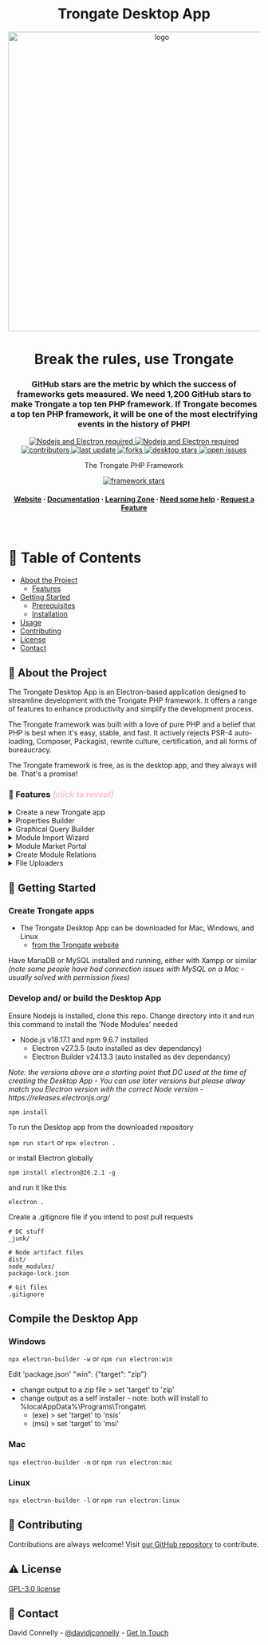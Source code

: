 <div align="center">
  <h1>Trongate Desktop App</h1>
  <img src="https://trongate.io/trongate_logo/trongate_logo_dark_blue_bg.png" alt="logo" width="600" height="auto" />
  <h1>Break the rules, use Trongate</h1>
  
  <h3>
   GitHub stars are the metric by which the success of frameworks gets measured. We need 1,200 GitHub stars to make Trongate a top ten PHP framework. If Trongate becomes a top ten PHP framework, it will be one of the most electrifying events in the history of PHP! 
  </h3>

<!-- Badges -->
<p>
  <a href="https://www.php.net/">
    <img src="https://img.shields.io/badge/Electron.js-v27.3.5-777BB4"
    alt="Nodejs and Electron required" />
  </a>
  <a href="https://www.php.net/">
    <img src="https://img.shields.io/badge/Node.js-v18.17.1-777BB4"
    alt="Nodejs and Electron required" />
  </a>
  <a href="https://github.com/trongate/trongate-desktop-app/graphs/contributors">
    <img src="https://img.shields.io/github/contributors/trongate/trongate-desktop-app" alt="contributors" />
  </a>
  <a href="">
    <img src="https://img.shields.io/github/last-commit/trongate/trongate-desktop-app" alt="last update" />
  </a>
  <a href="https://github.com/trongate/trongate-desktop-app/network/members">
    <img src="https://img.shields.io/github/forks/trongate/trongate-desktop-app" alt="forks" />
  </a>
  <a href="https://github.com/trongate/trongate-desktop-app/stargazers">
    <img src="https://img.shields.io/github/stars/trongate/trongate-desktop-app" alt="desktop stars" />
  </a>
    <a href="https://github.com/trongate/trongate-desktop-app/issues/">
    <img src="https://img.shields.io/github/issues/trongate/trongate-desktop-app" alt="open issues" />
  </a>

  <p>The Trongate PHP Framework</p>
  <a href="https://github.com/trongate/trongate-framework/stargazers">
    <img src="https://img.shields.io/github/stars/trongate/trongate-framework" alt="framework stars" />
  </a>
</p>
   
<h4>
    <a href="https://trongate.io">Website</a>
  <span> · </span>
    <a href="https://trongate.io/docs_m/contents">Documentation</a>
  <span> · </span>
    <a href="https://trongate.io/learning-zone">Learning Zone</a>
  <span> · </span>
    <a href="https://trongate.io/help_bar">Need some help</a>
  <span> · </span>
    <a href="https://trongate.io/your_messages/compose">Request a Feature</a>
  </h4>
</div>

<br />

# :notebook_with_decorative_cover: Table of Contents

- [About the Project](#star2-about-the-project)
  - [Features](#dart-features)
- [Getting Started](#toolbox-getting-started)
  - [Prerequisites](#bangbang-prerequisites)
  - [Installation](#gear-installation)
- [Usage](#eyes-usage)
- [Contributing](#wave-contributing)
- [License](#warning-license)
- [Contact](#handshake-contact)

<!-- About the Project -->

## :star2: About the Project

<div align="left"> 
  <p>The Trongate Desktop App is an Electron-based application designed to streamline development with the Trongate PHP framework. It offers a range of features to enhance productivity and simplify the development process.</p>
  <p>The Trongate framework was built with a love of pure PHP and a belief that PHP is best when it's easy, stable, and fast. It actively rejects PSR-4 auto-loading, Composer, Packagist, rewrite culture, certification, and all forms of bureaucracy.</p>
  <p>The Trongate framework is free, as is the desktop app, and they always will be. That's a promise!</p>
</div>

<!-- Features -->

### :dart: Features <span style="color: pink;"><i>(click to reveal)</i></span>

<details>
  <summary>Create a new Trongate app</summary>
  <p>
    No command line. No Git. No 'Composer dot phar'. No  Yaml. No Packagist. Trongate installs itself. Simply download the free Trongate desktop app and set up entire database driven apps in seconds!
  </p>
</details>
<details>
  <summary>Properties Builder</summary>
  <p>
    The properties builder creates the database schema and code scaffold for general CRUD operations, enhancing productivity with automatic code generation.
  </p>
</details>
<details>
  <summary>Graphical Query Builder</summary>
  <p>
    Trongate is the only framework that comes with a free graphical SQL query builder. So, now you can build complex table joins easily and liberate yourself from costly db management software.
  </p>
</details>
<details>
  <summary>Module Import Wizard</summary>
  <p>
    Easily import entire modules, including SQL data. Drag 'n' drop web development, at last.
  </p>
</details>
<details>
  <summary>Module Market Portal</summary>
  <p>
    Import custom modules into your app from the online <a href="https://trongate.io/module-market">Module Market</a>, offering a wide range of additional functionality.
  </p>
</details>
<details>
  <summary>Create Module Relations</summary>
  <p>
    Create table joins or pivot tables to link data seamlessly within your application.
  </p>
</details>
<details>
  <summary>File Uploaders</summary>
  <p>
    Add single or multi-file image uploaders to your modules effortlessly, streamlining the process of handling file uploads.
  </p>
</details>

<!-- Getting Started -->

## :toolbox: Getting Started

<h3>Create Trongate apps</h3>

- The Trongate Desktop App can be downloaded for Mac, Windows, and Linux
  - [from the Trongate website](https://trongate.io/download)

<p>Have MariaDB or MySQL installed and running, either with Xampp or similar <i>(note some people have had connection issues with MySQL on a Mac - usually solved with permission fixes)</i></p>

<h3>Develop and/ or build the Desktop App</h3>
<p>Ensure Nodejs is installed, clone this repo.  Change directory into it and run this command to install the 'Node Modules' needed</p>

- Node.js v18.17.1 and npm 9.6.7 installed
  - Electron v27.3.5 (auto installed as dev dependancy)
  - Electron Builder v24.13.3 (auto installed as dev dependancy)

<p><i>Note: the versions above are a starting point that DC used at the time of creating the Desktop App - You can use later versions but please alway match you Electron version with the correct Node version - https://releases.electronjs.org/</i></p>

`npm install`

<p>To run the Desktop app from the downloaded repository</p>

`npm run start` or `npx electron .`

<p>or install Electron globally</p>

`npm install electron@26.2.1 -g`

<p>and run it like this</p>

`electron .`

<p>Create a .gitignore file if you intend to post pull requests</p>

```
# DC stuff
_junk/

# Node artifact files
dist/
node_modules/
package-lock.json

# Git files
.gitignore
```

## Compile the Desktop App

### Windows

`npx electron-builder -w` or `npm run electron:win`

Edit 'package.json' "win": {"target": "zip"}

- change output to a zip file > set 'target' to 'zip'
- change output as a self installer - note: both will install to %localAppData%\Programs\Trongate\
  - (exe) > set 'target' to 'nsis'
  - (msi) > set 'target' to 'msi'

### Mac

`npx electron-builder -m` or `npm run electron:mac`

### Linux

`npx electron-builder -l` or `npm run electron:linux`

<!-- Contributing -->

## :wave: Contributing

Contributions are always welcome! Visit [our GitHub repository](https://github.com/trongate/trongate-desktop-app) to contribute.

<!-- License -->

## :warning: License

[GPL-3.0 license](https://github.com/trongate/trongate-desktop-app?tab=GPL-3.0-1-ov-file#readme)

<!-- Contact -->

## :handshake: Contact

David Connelly - [@davidjconnelly](https://twitter.com/davidjconnelly) - [Get In Touch](https://trongate.io/your_messages/compose)
